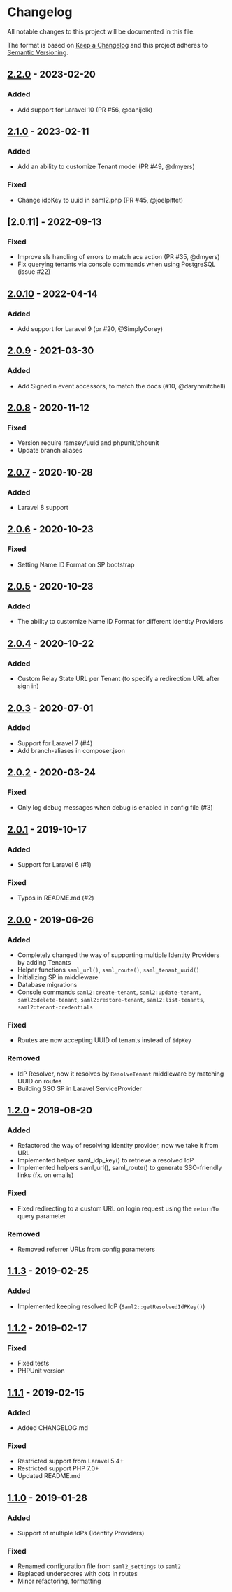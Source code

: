 # Changelog

All notable changes to this project will be documented in this file.

The format is based on [Keep a Changelog](http://keepachangelog.com/en/1.0.0/)
and this project adheres to [Semantic Versioning](http://semver.org/spec/v2.0.0.html).

## [2.2.0] - 2023-02-20

### Added
- Add support for Laravel 10 (PR #56, @danijelk)

## [2.1.0] - 2023-02-11

### Added
- Add an ability to customize Tenant model (PR #49, @dmyers)

### Fixed

- Change idpKey to uuid in saml2.php (PR #45, @joelpittet)

## [2.0.11] - 2022-09-13

### Fixed
- Improve sls handling of errors to match acs action (PR #35, @dmyers)
- Fix querying tenants via console commands when using PostgreSQL (issue #22)

## [2.0.10] - 2022-04-14

### Added

- Add support for Laravel 9 (pr #20, @SimplyCorey)

## [2.0.9] - 2021-03-30

### Added

- Add SignedIn event accessors, to match the docs (#10, @darynmitchell)

## [2.0.8] - 2020-11-12

### Fixed
- Version require ramsey/uuid and phpunit/phpunit
- Update branch aliases

## [2.0.7] - 2020-10-28

### Added
- Laravel 8 support

## [2.0.6] - 2020-10-23

### Fixed
- Setting Name ID Format on SP bootstrap 

## [2.0.5] - 2020-10-23

### Added
- The ability to customize Name ID Format for different Identity Providers

## [2.0.4] - 2020-10-22

### Added
- Custom Relay State URL per Tenant (to specify a redirection URL after sign in)

## [2.0.3] - 2020-07-01

### Added
- Support for Laravel 7 (#4)
- Add branch-aliases in composer.json

## [2.0.2] - 2020-03-24

### Fixed
- Only log debug messages when debug is enabled in config file (#3)

## [2.0.1] - 2019-10-17

### Added
- Support for Laravel 6 (#1)

### Fixed
- Typos in README.md (#2)

## [2.0.0] - 2019-06-26

### Added
- Completely changed the way of supporting multiple Identity Providers by adding Tenants
- Helper functions `saml_url()`, `saml_route()`, `saml_tenant_uuid()`
- Initializing SP in middleware
- Database migrations
- Console commands `saml2:create-tenant`, `saml2:update-tenant`, `saml2:delete-tenant`, 
`saml2:restore-tenant`, `saml2:list-tenants`, `saml2:tenant-credentials`

### Fixed
- Routes are now accepting UUID of tenants instead of `idpKey`

### Removed
- IdP Resolver, now it resolves by `ResolveTenant` middleware by matching UUID on routes
- Building SSO SP in Laravel ServiceProvider

## [1.2.0] - 2019-06-20

### Added
- Refactored the way of resolving identity provider, now we take it from URL
- Implemented helper saml_idp_key() to retrieve a resolved IdP
- Implemented helpers saml_url(), saml_route() to generate SSO-friendly links (fx. on emails)

### Fixed
- Fixed redirecting to a custom URL on login request using the `returnTo` query parameter

### Removed
- Removed referrer URLs from config parameters

## [1.1.3] - 2019-02-25

### Added
- Implemented keeping resolved IdP (`Saml2::getResolvedIdPKey()`)

## [1.1.2] - 2019-02-17

### Fixed
- Fixed tests
- PHPUnit version

## [1.1.1] - 2019-02-15

### Added
- Added CHANGELOG.md

### Fixed
- Restricted support from Laravel 5.4+
- Restricted support PHP 7.0+
- Updated README.md

## [1.1.0] - 2019-01-28

### Added
- Support of multiple IdPs (Identity Providers)

### Fixed
- Renamed configuration file from `saml2_settings` to `saml2`
- Replaced underscores with dots in routes
- Minor refactoring, formatting

[Unreleased]: https://github.com/24Slides/laravel-saml2/compare/2.2.0...HEAD
[2.2.0]: https://github.com/24Slides/laravel-saml2/compare/2.1.0...2.2.0
[2.1.0]: https://github.com/24Slides/laravel-saml2/compare/2.0.10...2.1.0
[2.0.10]: https://github.com/24Slides/laravel-saml2/compare/2.0.9...2.0.10
[2.0.9]: https://github.com/24Slides/laravel-saml2/compare/2.0.8...2.0.9
[2.0.8]: https://github.com/24Slides/laravel-saml2/compare/2.0.7...2.0.8
[2.0.7]: https://github.com/24Slides/laravel-saml2/compare/2.0.6...2.0.7
[2.0.6]: https://github.com/24Slides/laravel-saml2/compare/2.0.5...2.0.6
[2.0.5]: https://github.com/24Slides/laravel-saml2/compare/2.0.4...2.0.5
[2.0.4]: https://github.com/24Slides/laravel-saml2/compare/2.0.3...2.0.4
[2.0.3]: https://github.com/24Slides/laravel-saml2/compare/2.0.2...2.0.3
[2.0.2]: https://github.com/24Slides/laravel-saml2/compare/2.0.1...2.0.2
[2.0.1]: https://github.com/24Slides/laravel-saml2/compare/2.0.0...2.0.1
[2.0.0]: https://github.com/24Slides/laravel-saml2/compare/1.2.0...2.0.0
[1.2.0]: https://github.com/24Slides/laravel-saml2/compare/1.1.3...1.2.0
[1.1.3]: https://github.com/24Slides/laravel-saml2/compare/1.1.2...1.1.3
[1.1.2]: https://github.com/24Slides/laravel-saml2/compare/1.1.1...1.1.2
[1.1.1]: https://github.com/24Slides/laravel-saml2/compare/1.1.0...1.1.1
[1.1.0]: https://github.com/24Slides/laravel-saml2/compare/1.0.0...1.1.0
